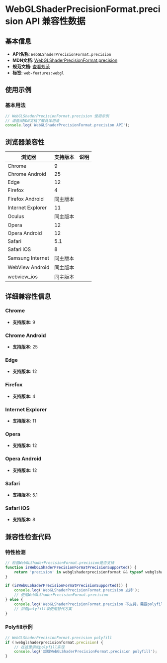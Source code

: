# WebGLShaderPrecisionFormat.precision API 兼容性数据

## 基本信息

- **API名称**: `WebGLShaderPrecisionFormat.precision`
- **MDN文档**: [WebGLShaderPrecisionFormat.precision](https://developer.mozilla.org/docs/Web/API/WebGLShaderPrecisionFormat/precision)
- **规范文档**: [查看规范](https://registry.khronos.org/webgl/specs/latest/1.0/#DOM-WebGLShaderPrecisionFormat-precision)
- **标签**: `web-features:webgl`

## 使用示例

### 基本用法

```javascript
// WebGLShaderPrecisionFormat.precision 使用示例
// 请查阅MDN文档了解具体用法
console.log('WebGLShaderPrecisionFormat.precision API');
```

## 浏览器兼容性

| 浏览器 | 支持版本 | 说明 |
|--------|----------|------|
| Chrome | 9 |  |
| Chrome Android | 25 |  |
| Edge | 12 |  |
| Firefox | 4 |  |
| Firefox Android | 同主版本 |  |
| Internet Explorer | 11 |  |
| Oculus | 同主版本 |  |
| Opera | 12 |  |
| Opera Android | 12 |  |
| Safari | 5.1 |  |
| Safari iOS | 8 |  |
| Samsung Internet | 同主版本 |  |
| WebView Android | 同主版本 |  |
| webview_ios | 同主版本 |  |

## 详细兼容性信息

### Chrome

- **支持版本**: 9

### Chrome Android

- **支持版本**: 25

### Edge

- **支持版本**: 12

### Firefox

- **支持版本**: 4

### Internet Explorer

- **支持版本**: 11

### Opera

- **支持版本**: 12

### Opera Android

- **支持版本**: 12

### Safari

- **支持版本**: 5.1

### Safari iOS

- **支持版本**: 8

## 兼容性检查代码

### 特性检测

```javascript
// 检查WebGLShaderPrecisionFormat.precision是否支持
function isWebGLShaderPrecisionFormatPrecisionSupported() {
    return 'precision' in webglshaderprecisionformat && typeof webglshaderprecisionformat.precision === 'function';
}

if (isWebGLShaderPrecisionFormatPrecisionSupported()) {
    console.log('WebGLShaderPrecisionFormat.precision 支持');
    // 使用WebGLShaderPrecisionFormat.precision
} else {
    console.log('WebGLShaderPrecisionFormat.precision 不支持，需要polyfill');
    // 加载polyfill或使用替代方案
}
```

### Polyfill示例

```javascript
// WebGLShaderPrecisionFormat.precision polyfill
if (!webglshaderprecisionformat.precision) {
    // 在这里添加polyfill实现
    console.log('加载WebGLShaderPrecisionFormat.precision polyfill');
}
```

